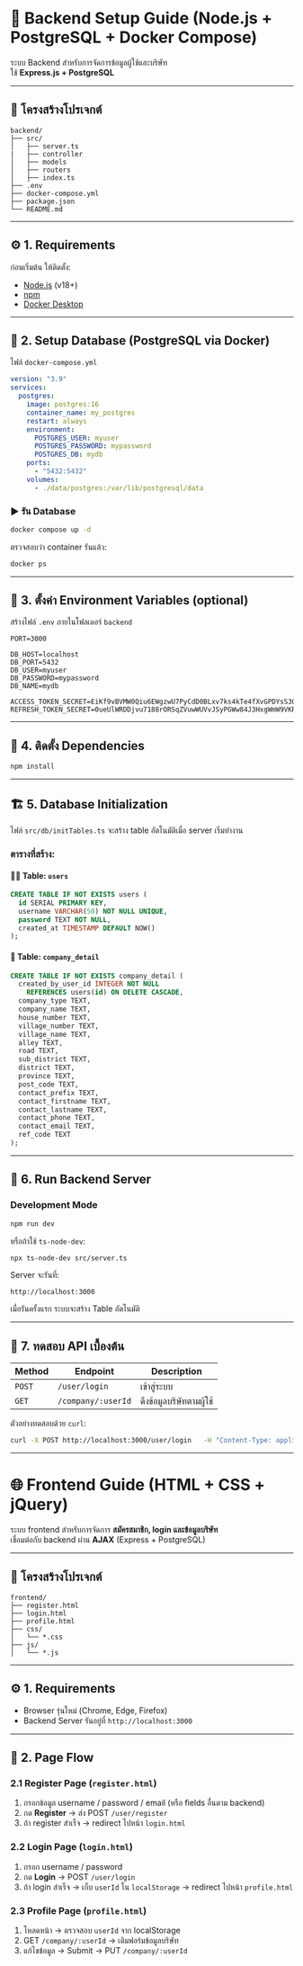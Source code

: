 # 🚀 Backend Setup Guide (Node.js + PostgreSQL + Docker Compose)

ระบบ Backend สำหรับการจัดการข้อมูลผู้ใช้และบริษัท  
ใช้ **Express.js + PostgreSQL**  

---

## 📂 โครงสร้างโปรเจกต์

```
backend/
├── src/
│   ├── server.ts
|   ├── controller
│   ├── models 
│   ├── routers
│   ├── index.ts
├── .env
├── docker-compose.yml
├── package.json
└── README.md
```

---

## ⚙️ 1. Requirements

ก่อนเริ่มต้น ให้ติดตั้ง:

- [Node.js](https://nodejs.org/) (v18+)
- [npm](https://www.npmjs.com/)
- [Docker Desktop](https://www.docker.com/products/docker-desktop/)

---

## 🐘 2. Setup Database (PostgreSQL via Docker)

ไฟล์ `docker-compose.yml`

```yaml
version: "3.9"
services:
  postgres:
    image: postgres:16
    container_name: my_postgres
    restart: always
    environment:
      POSTGRES_USER: myuser
      POSTGRES_PASSWORD: mypassword
      POSTGRES_DB: mydb
    ports:
      - "5432:5432"
    volumes:
      - ./data/postgres:/var/lib/postgresql/data
```

### ▶️ รัน Database

```bash
docker compose up -d
```

ตรวจสอบว่า container รันแล้ว:

```bash
docker ps
```

---

## 🔑 3. ตั้งค่า Environment Variables (optional)

สร้างไฟล์ `.env` ภายในโฟลเดอร์ `backend`

```env
PORT=3000

DB_HOST=localhost
DB_PORT=5432
DB_USER=myuser
DB_PASSWORD=mypassword
DB_NAME=mydb

ACCESS_TOKEN_SECRET=EiKf9vBVMW0Qiu6EWgzwU7PyCdD0BLxv7ks4kTe4fXvGPDYsS3QT3wugV4ReGopt
REFRESH_TOKEN_SECRET=0ueUlWRDDjvu7188rORSqZVuwWUVvJSyPGWw84J3HxgWmW9VKRP4RFzW2Imvb1Jr
```

---

## 💾 4. ติดตั้ง Dependencies

```bash
npm install
```

---

## 🏗️ 5. Database Initialization

ไฟล์ `src/db/initTables.ts` จะสร้าง table อัตโนมัติเมื่อ server เริ่มทำงาน

### ตารางที่สร้าง:
#### 🧍‍♂️ Table: `users`
```sql
CREATE TABLE IF NOT EXISTS users (
  id SERIAL PRIMARY KEY,
  username VARCHAR(50) NOT NULL UNIQUE,
  password TEXT NOT NULL,
  created_at TIMESTAMP DEFAULT NOW()
);
```

#### 🏢 Table: `company_detail`
```sql
CREATE TABLE IF NOT EXISTS company_detail (
  created_by_user_id INTEGER NOT NULL
    REFERENCES users(id) ON DELETE CASCADE,
  company_type TEXT,
  company_name TEXT,
  house_number TEXT,
  village_number TEXT,
  village_name TEXT,
  alley TEXT,
  road TEXT,
  sub_district TEXT,
  district TEXT,
  province TEXT,
  post_code TEXT,
  contact_prefix TEXT,
  contact_firstname TEXT,
  contact_lastname TEXT,
  contact_phone TEXT,
  contact_email TEXT,
  ref_code TEXT
);
```

---

## 🚀 6. Run Backend Server

### Development Mode
```bash
npm run dev
```

หรือถ้าใช้ `ts-node-dev`:
```bash
npx ts-node-dev src/server.ts
```

Server จะรันที่:
```
http://localhost:3000
```

เมื่อรันครั้งแรก ระบบจะสร้าง Table อัตโนมัติ

---

## 🧪 7. ทดสอบ API เบื้องต้น

| Method | Endpoint | Description |
|--------|-----------|-------------|
| `POST` | `/user/login` | เข้าสู่ระบบ |
| `GET`  | `/company/:userId` | ดึงข้อมูลบริษัทตามผู้ใช้ |


ตัวอย่างทดสอบด้วย `curl`:
```bash
curl -X POST http://localhost:3000/user/login   -H "Content-Type: application/json"   -d '{"username":"admin","password":"1234"}'
```
---
# 🌐 Frontend Guide (HTML + CSS + jQuery)

ระบบ frontend สำหรับการจัดการ **สมัครสมาชิก, login และข้อมูลบริษัท**  
เชื่อมต่อกับ backend ผ่าน **AJAX** (Express + PostgreSQL)

---

## 📂 โครงสร้างโปรเจกต์

```
frontend/
├── register.html
├── login.html
├── profile.html
├── css/
│   └── *.css
├── js/
│   └── *.js
```

---

## ⚙️ 1. Requirements

- Browser รุ่นใหม่ (Chrome, Edge, Firefox)
- Backend Server รันอยู่ที่ `http://localhost:3000`

---

## 📝 2. Page Flow

### 2.1 Register Page (`register.html`)

1. กรอกข้อมูล username / password / email (หรือ fields อื่นตาม backend)  
2. กด **Register** → ส่ง POST `/user/register`  
3. ถ้า register สำเร็จ → redirect ไปหน้า `login.html`


### 2.2 Login Page (`login.html`)

1. กรอก username / password  
2. กด **Login** → POST `/user/login`  
3. ถ้า login สำเร็จ → เก็บ `userId` ใน `localStorage` → redirect ไปหน้า `profile.html`

### 2.3 Profile Page (`profile.html`)

1. โหลดหน้า → ตรวจสอบ `userId` จาก localStorage  
2. GET `/company/:userId` → เติมฟอร์มข้อมูลบริษัท  
3. แก้ไขข้อมูล → Submit → PUT `/company/:userId`

